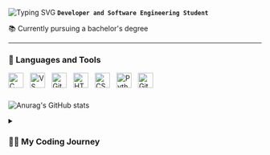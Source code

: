 ![Typing SVG](https://readme-typing-svg.herokuapp.com/?color=8fff00&size=35&center=true&vCenter=true&width=1000&lines=Hello,+My+name+is+Bianca+Pastega;Welcome+to+my+GitHub!+:%29)
**`Developer and Software Engineering Student`**

📚 Currently pursuing a bachelor's degree 

---

### 🧰 Languages and Tools
<img align="left" alt="C" width="30px" style="padding-right:10px;" src="https://cdn.jsdelivr.net/gh/devicons/devicon/icons/cplusplus/cplusplus-line.svg" /> 
<img align="left" alt="VS" width="30px" style="padding-right:10px;" src="https://cdn.jsdelivr.net/gh/devicons/devicon/icons/vscode/vscode-original.svg" /> 
<img align="left" alt="Git" width="30px" style="padding-right:10px;" src="https://cdn.jsdelivr.net/gh/devicons/devicon/icons/git/git-original.svg" />
<img align="left" alt="HTML" width="30px" style="padding-right:10px;" src="https://cdn.jsdelivr.net/gh/devicons/devicon/icons/html5/html5-plain.svg" />
<img align="left" alt="CSS" width="30px" style="padding-right:10px;" src="https://cdn.jsdelivr.net/gh/devicons/devicon/icons/css3/css3-plain.svg" />
<img align="left" alt="Python" width="30px" style="padding-right:10px;" src="https://cdn.jsdelivr.net/gh/devicons/devicon/icons/python/python-plain.svg" />
<img align="left" alt="GitHub" width="30px" style="padding-right:10px;" src="https://cdn.jsdelivr.net/gh/devicons/devicon/icons/github/github-original.svg" />
<br />


#
![Anurag's GitHub stats](https://github-readme-stats-git-master-bpastega.vercel.app/api?username=bpastega&show_icons=true&theme=radical)



<details>
 <summary><h3>👨‍💻 My Coding Journey</h3></summary>
 <p>I first tried my hand at coding while taking a computer science course fresh out of high school and I fell absolutely in love with it. After a few years and a few disasters here and there (hello covid!) I decided to pivot to studying Software Engineering at a different program, and currently plan to get my bachelor's degree in that area.</p>
</details>

<!--
**bpastega/bpastega** is a ✨ _special_ ✨ repository because its `README.md` (this file) appears on your GitHub profile.

Here are some ideas to get you started:

- 🔭 I’m currently working on ...
- 🌱 I’m currently learning ...
- 👯 I’m looking to collaborate on ...
- 🤔 I’m looking for help with ...
- 💬 Ask me about ...
- 📫 How to reach me: ...
- 😄 Pronouns: ...
- ⚡ Fun fact: ...
-->
